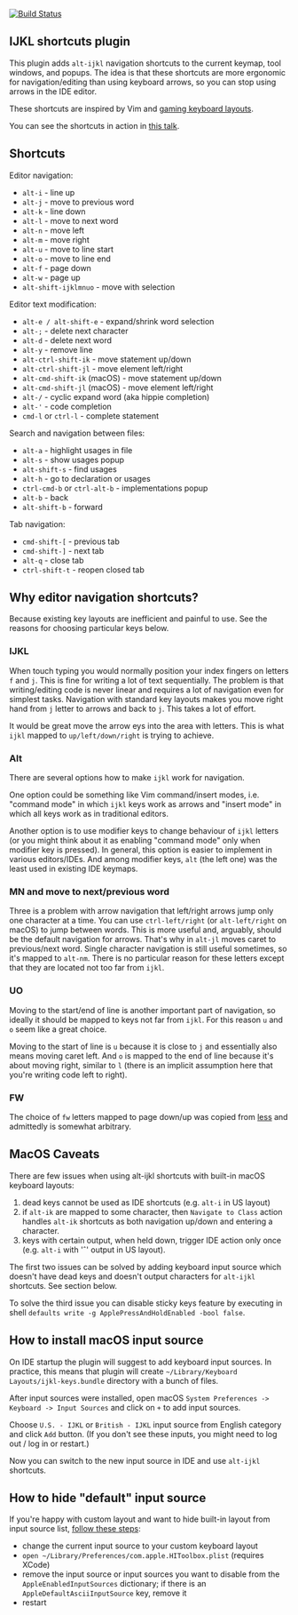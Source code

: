 [![Build Status](https://github.com/dkandalov/ijkl-shortcuts-plugin/workflows/CI/badge.svg)](https://github.com/dkandalov/ijkl-shortcuts-plugin/actions)

## IJKL shortcuts plugin

This plugin adds `alt-ijkl` navigation shortcuts to the current keymap, tool windows, and popups. The idea is that these shortcuts are more ergonomic for navigation/editing than using keyboard arrows, so you can stop using arrows in the IDE editor.

These shortcuts are inspired by Vim and [gaming keyboard layouts](https://en.wikipedia.org/wiki/Arrow_keys#IJKL_keys).

You can see the shortcuts in action in [this talk](https://www.youtube.com/watch?v=AxxNHKCldzA).

## Shortcuts

Editor navigation:
 - `alt-i` - line up
 - `alt-j` - move to previous word
 - `alt-k` - line down
 - `alt-l` - move to next word
 - `alt-n` - move left
 - `alt-m` - move right
 - `alt-u` - move to line start
 - `alt-o` - move to line end
 - `alt-f` - page down
 - `alt-w` - page up
 - `alt-shift-ijklmnuo` - move with selection

Editor text modification:
 - `alt-e / alt-shift-e` - expand/shrink word selection
 - `alt-;` - delete next character
 - `alt-d` - delete next word
 - `alt-y` - remove line
 - `alt-ctrl-shift-ik` - move statement up/down
 - `alt-ctrl-shift-jl` - move element left/right
 - `alt-cmd-shift-ik` (macOS) - move statement up/down
 - `alt-cmd-shift-jl` (macOS) - move element left/right
 - `alt-/` - cyclic expand word (aka hippie completion)
 - `alt-'` - code completion
 - `cmd-l` or `ctrl-l` - complete statement

Search and navigation between files:
 - `alt-a` - highlight usages in file
 - `alt-s` - show usages popup
 - `alt-shift-s` - find usages
 - `alt-h` - go to declaration or usages
 - `ctrl-cmd-b` or `ctrl-alt-b` - implementations popup
 - `alt-b` - back
 - `alt-shift-b` - forward

Tab navigation:
 - `cmd-shift-[` - previous tab
 - `cmd-shift-]` - next tab
 - `alt-q` - close tab
 - `ctrl-shift-t` - reopen closed tab


## Why editor navigation shortcuts?

Because existing key layouts are inefficient and painful to use.
See the reasons for choosing particular keys below.

### IJKL
When touch typing you would normally position your index fingers on letters `f` and `j`. This is fine for writing a lot of text sequentially. The problem is that writing/editing code is never linear and requires a lot of navigation even for simplest tasks. Navigation with standard key layouts makes you move right hand from `j` letter to arrows and back to `j`. This takes a lot of effort.

It would be great move the arrow eys into the area with letters. This is what `ijkl` mapped to `up/left/down/right` is trying to achieve.

### Alt
There are several options how to make `ijkl` work for navigation.

One option could be something like Vim command/insert modes, i.e. "command mode" in which `ijkl` keys work as arrows and "insert mode" in which all keys work as in traditional editors.

Another option is to use modifier keys to change behaviour of `ijkl` letters (or you might think about it as enabling "command mode" only when modifier key is pressed). In general, this option is easier to implement in various editors/IDEs. And among modifier keys, `alt` (the left one) was the least used in existing IDE keymaps.

### MN and move to next/previous word 
Three is a problem with arrow navigation that left/right arrows jump only one character at a time. You can use `ctrl-left/right` (or `alt-left/right` on macOS) to jump between words. This is more useful and, arguably, should be the default navigation for arrows. That's why in `alt-jl` moves caret to previous/next word. Single character navigation is still useful sometimes, so it's mapped to `alt-nm`. There is no particular reason for these letters except that they are located not too far from `ijkl`.

### UO
Moving to the start/end of line is another important part of navigation, so ideally it should be mapped to keys not far from `ijkl`. For this reason `u` and `o` seem like a great choice.
 
Moving to the start of line is `u` because it is close to `j` and essentially also means moving caret left. And `o` is mapped to the end of line because it's about moving right, similar to `l` (there is an implicit assumption here that you're writing code left to right).


### FW
The choice of `fw` letters mapped to page down/up was copied from [less](https://en.wikipedia.org/wiki/Less_(Unix)) and admittedly is somewhat arbitrary.


## MacOS Caveats

There are few issues when using alt-ijkl shortcuts with built-in macOS keyboard layouts:
1. dead keys cannot be used as IDE shortcuts (e.g. `alt-i` in US layout)
2. if `alt-ik` are mapped to some character, then `Navigate to Class` action handles `alt-ik` shortcuts as both navigation up/down and entering a character.
3. keys with certain output, when held down, trigger IDE action only once (e.g. `alt-i` with 'ˆ' output in US layout).

The first two issues can be solved by adding keyboard input source which doesn't have dead keys and doesn't output characters for `alt-ijkl` shortcuts. See section below.

To solve the third issue you can disable sticky keys feature by executing in shell `defaults write -g ApplePressAndHoldEnabled -bool false`. 


## How to install macOS input source

On IDE startup the plugin will suggest to add keyboard input sources. In practice, this means that plugin will create `~/Library/Keyboard Layouts/ijkl-keys.bundle` directory with a bunch of files.

After input sources were installed, open macOS `System Preferences -> Keyboard -> Input Sources` and click on `+` to add input sources.

Choose `U.S. - IJKL` or `British - IJKL` input source from English category and click `Add` button. (If you don't see these inputs, you might need to log out / log in or restart.)

Now you can switch to the new input source in IDE and use `alt-ijkl` shortcuts.


## How to hide "default" input source

If you're happy with custom layout and want to hide built-in layout from input source list, 
[follow these steps](https://apple.stackexchange.com/questions/44921/how-to-remove-or-disable-a-default-keyboard-layout):
 - change the current input source to your custom keyboard layout
 - `open ~/Library/Preferences/com.apple.HIToolbox.plist` (requires XCode)
 - remove the input source or input sources you want to disable from the `AppleEnabledInputSources` dictionary; 
   if there is an `AppleDefaultAsciiInputSource` key, remove it
 - restart
